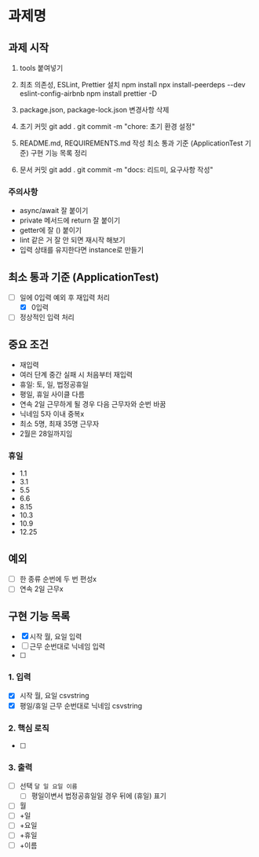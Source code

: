 # 과제명

## 과제 시작

1. tools 붙여넣기

2. 최초 의존성, ESLint, Prettier 설치
  npm install
  npx install-peerdeps --dev eslint-config-airbnb
  npm install prettier -D

3. package.json, package-lock.json 변경사항 삭제

4. 초기 커밋
  git add .
  git commit -m "chore: 초기 환경 설정"

5. README.md, REQUIREMENTS.md 작성
  최소 통과 기준 (ApplicationTest 기준)
  구현 기능 목록 정리

6. 문서 커밋
  git add .
  git commit -m "docs: 리드미, 요구사항 작성"

### 주의사항

- async/await 잘 붙이기
- private 메서드에 return 잘 붙이기
- getter에 잘 () 붙이기
- lint 같은 거 잘 안 되면 재시작 해보기
- 입력 상태를 유지한다면 instance로 만들기

## 최소 통과 기준 (ApplicationTest)

- [ ] 일에 0입력 예외 후 재입력 처리
  - [x] 0입력
- [ ] 정상적인 입력 처리

## 중요 조건

- 재입력
- 여러 단계 중간 실패 시 처음부터 재입력
- 휴일: 토, 일, 법정공휴일
- 평일, 휴일 사이클 다름
- 연속 2일 근무하게 될 경우 다음 근무자와 순번 바꿈
- 닉네임 5자 이내 중복x
- 최소 5명, 최재 35명 근무자
- 2월은 28일까지임

### 휴일

- 1.1
- 3.1
- 5.5
- 6.6
- 8.15
- 10.3
- 10.9
- 12.25

## 예외

- [ ] 한 종류 순번에 두 번 편성x
- [ ] 연속 2일 근무x

## 구현 기능 목록

- [x] 시작 월, 요일 입력
- [ ] 근무 순번대로 닉네임 입력
- [ ] 

### 1. 입력

- [x] 시작 월, 요일 csvstring
- [x] 평일/휴일 근무 순번대로 닉네임 csvstring

### 2. 핵심 로직

- [ ] 

### 3. 출력

- [ ] 선택 `달 일 요일 이름`
  - [ ] 평일이변서 법정공휴일일 경우 뒤에 (휴일) 표기
- [ ] 월
- [ ] +일
- [ ] +요일
- [ ] +휴일
- [ ] +이름
